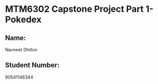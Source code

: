 # MTM6302 Capstone Project Part 1- Pokedex

## Name:
Navneet Dhillon

## Student Number:
90541146344





